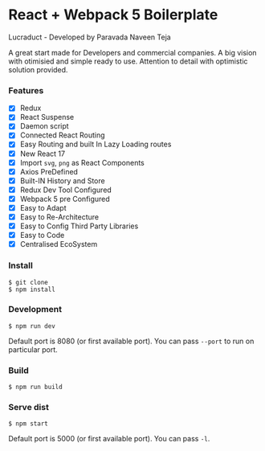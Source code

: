 React + Webpack 5 Boilerplate
===

Lucraduct - Developed by Paravada Naveen Teja

A great start made for Developers and commercial companies. A big vision with otimisied and simple ready to use. Attention to detail with optimistic solution provided. 

### Features
- [x] Redux
- [x] React Suspense
- [x] Daemon script
- [x] Connected React Routing
- [x] Easy Routing and built In Lazy Loading routes
- [x] New React 17 
- [x] Import `svg`, `png` as React Components  
- [x] Axios PreDefined
- [x] Built-IN History and Store
- [x] Redux Dev Tool Configured
- [x] Webpack 5 pre Configured 
- [x] Easy to Adapt
- [x] Easy to Re-Architecture
- [x] Easy to Config Third Party Libraries
- [x] Easy to Code   
- [x] Centralised EcoSystem

### Install

```$shell
$ git clone 
$ npm install
```

### Development

```$shell
$ npm run dev
```

Default port is 8080 (or first available port). You can pass `--port` to run on particular port.

### Build

```$shell
$ npm run build
```

### Serve dist

```$shell
$ npm start
```

Default port is 5000 (or first available port). You can pass `-l`.


